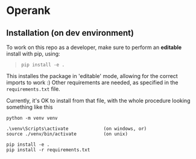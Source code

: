 # Operank

## Installation (on dev environment)
To work on this repo as a developer, make sure to perform an **editable** install with pip, using:
> `pip install -e .` 

This installes the package in 'editable' mode, allowing for the correct imports to work :)
Other requirements are needed, as specified in the `requirements.txt` file.

Currently, it's OK to install from that file, with the whole procedure looking something like this

```
python -m venv venv

.\venv\Scripts\activate             (on windows, or)
source ./venv/bin/activate          (on unix)

pip install -e .
pip install -r requirements.txt

```
